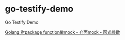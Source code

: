 # go-testify-demo
Go Testify Demo

[Golang 對package function做mock - 介面mock - 函式參數](https://matthung0807.blogspot.com/2021/07/go-testify-mock-package-function-call.html)
